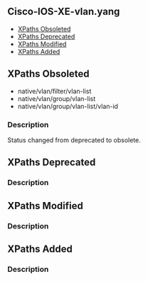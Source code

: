 ## Cisco-IOS-XE-vlan.yang


- [XPaths Obsoleted](#xpaths-obsoleted)
- [XPaths Deprecated](#xpaths-deprecated)
- [XPaths Modified](#xpaths-modified)
- [XPaths Added](#xpaths-added)

## XPaths Obsoleted

- native/vlan/filter/vlan-list
- native/vlan/group/vlan-list
- native/vlan/group/vlan-list/vlan-id

### Description

Status changed from deprecated to obsolete.

## XPaths Deprecated

### Description

## XPaths Modified

### Description

## XPaths Added

### Description
